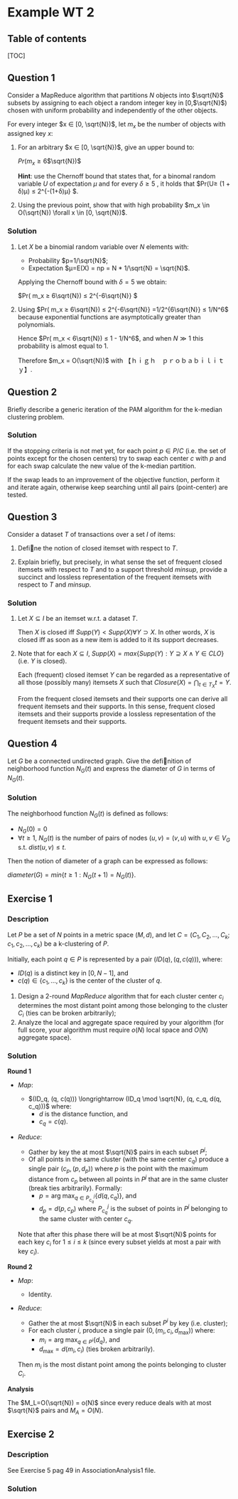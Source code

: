 # Example WT 2

## Table of contents

[TOC]



## Question 1

Consider a MapReduce algorithm that partitions $N$ objects into $\sqrt{N}$ subsets by assigning to each object a random integer key in [0,$\sqrt{N}$) chosen with uniform probability and independently of the other objects.

For every integer $x ∈ [0, \sqrt{N})$, let $m_x$ be the number of objects with assigned key $x$:

1. For an arbitrary $x ∈ [0, \sqrt{N})$, give an upper bound to:

   $Pr(m_x ≥ 6$$\sqrt{N})$

   **Hint**: use the Chernoff bound that states that, for a binomal random variable $U$ of expectation $µ$ and for every $δ≥ 5$ , it holds that $Pr(U≥ (1 +  δ)µ) ≤ 2^{-(1+δ)µ} $.

2. Using the previous point, show that with high probability $m_x \in O(\sqrt{N})  \forall x \in [0, \sqrt{N})$.

### Solution

1. Let $X$ be a binomial random variable over $N$ elements with:

   * Probability $p=1/\sqrt{N}$;
   * Expectation $µ=E(X) = np = N * 1/\sqrt{N} = \sqrt{N}$.

   Applying the Chernoff bound with $δ = 5$ we obtain: 

   $Pr( m_x ≥ 6\sqrt{N}) ≤ 2^{-6\sqrt{N}} $

2. Using $Pr( m_x ≥ 6\sqrt{N}) ≤ 2^{-6\sqrt{N}} =1/2^{6\sqrt{N}} ≤ 1/N^6$ because exponential functions are asymptotically greater than polynomials. 

   Hence $Pr( m_x <  6\sqrt{N}) ≤ 1 - 1/N^6$, and when $N \gg 1$ this probability is almost equal to 1.

   Therefore $m_x = O(\sqrt{N})$  with 【﻿ｈｉｇｈ　ｐｒｏｂａｂｉｌｉｔｙ】.

## Question 2

Briefly describe a generic iteration of the PAM algorithm for the k-median clustering problem.

### Solution

If the stopping criteria is not met yet, for each point $p \in P/C$ (i.e. the set of points except for the chosen centers) try to swap each center $c$ with $p$ and for each swap calculate the new value of the k-median partition.

If the swap leads to an improvement of the objective function, perform it and iterate again, otherwise keep searching until all pairs (point-center) are tested.

## Question 3

Consider a dataset $T$ of transactions over a set $I$ of items:

1. Define the notion of closed itemset with respect to $T$.

2. Explain briefly, but precisely, in what sense the set of frequent closed itemsets with respect to $T$ and to a support threshold $minsup$, provide a succinct and lossless representation of the frequent itemsets with respect to $T$ and $minsup$.

### Solution

1. Let $X \subseteq I$ be an itemset w.r.t. a dataset $T$.

   Then $X$ is closed iff $Supp(Y)<Supp(X) \forall Y \supset X$. In other words, $X$ is closed iff as soon as a new item is added to it its support decreases.

2. Note that for each $X \subseteq I$, $Supp(X)=max\{Supp(Y) : Y \supseteq X \land Y \in CLO\}$ (i.e. $Y$ is closed).

   Each (frequent) closed itemset $Y$ can be regarded as a representative of all those (possibly many) itemsets $X$ such that $Closure(X)=\bigcap_{t \in T_X} t=Y$.

   From the frequent closed itemsets and their supports one can derive all frequent itemsets and their supports. In this sense, frequent closed itemsets and their supports provide a lossless representation of the frequent itemsets and their supports. 

## Question 4

Let $G$ be a connected undirected graph. Give the definition of neighborhood function $N_G(t)$ and express the diameter of $G$ in terms of $N_G(t)$.

### Solution

The neighborhood function $N_G(t)$ is defined as follows:

* $N_G(0)=0$
* $\forall t \geq 1$, $N_G(t)$ is the number of pairs of nodes $(u,v)=(v,u)$ with $u,v \in V_G$ s.t. $dist(u,v) \leq t$.

Then the notion of diameter of a graph can be expressed as follows:

$diameter(G)=min\{t \geq 1:N_G(t+1)=N_G(t)\}$.

## Exercise 1

### Description

Let $P$ be a set of $N$ points in a metric space $(M, d)$, and let $C = (C_1 , C_2 ,..., C_k ; c_1 , c_2 ,..., c_k)$ be a k-clustering of $P$.

Initially, each point $q ∈ P$ is represented by a pair $(ID(q), (q, c(q)))$, where:

* $ID(q)$ is a distinct key in $[0, N − 1]$, and
* $c(q) ∈ \{c_1 ,..., c_k\}$ is the center of the cluster of $q$.

1. Design a 2-round *MapReduce* algorithm that for each cluster center $c_i$ determines the most distant point among those belonging to the cluster $C_i$ (ties can be broken arbitrarily);
2. Analyze the local and aggregate space required by your algorithm (for full score, your algorithm must require $o(N)$ local space and $O(N)$ aggregate space).

### Solution

**Round 1**

- *Map*:

  - $(ID_q, (q, c(q))) \longrightarrow (ID_q \mod \sqrt{N}, (q, c_q, d(q, c_q)))$ where:
    - $d$ is the distance function, and
    - $c_q=c(q)$.

- *Reduce*:
  
  - Gather by key the at most $\sqrt{N}$ pairs in each subset $P^j$;
  - Of all points in the same cluster (with the same center $c_q$) produce a single pair $(c_p, (p, d_p))$ where $p$ is the point with the maximum distance from $c_p$ between all points in $P^j$ that are in the same cluster (break ties arbitrarily). Formally:
    - $p=\arg\!\max_{q\in P^j_{c_q}}\{d(q,c_q)\}$, and
    - $d_p=d(p, c_p)$ where $P_{c_q}^j$ is the subset of points in $P^j$ belonging to the same cluster with center $c_q$.
  
  Note that after this phase there will be at most $\sqrt{N}$ points for each key $c_i$ for $1 \le i \le k$ (since every subset yields at most a pair with key $c_i$).

**Round 2**

- *Map*:

  - Identity.

- *Reduce*:
  
  - Gather the at most $\sqrt{N}$ in each subset $P^i$ by key (i.e. cluster);
  - For each cluster $i$, produce a single pair $(0, (m_i, c_i, d_{\max}))$ where:
    - $m_i=\arg\!\max_{q\in P^i}\{d_q\}$, and
    - $d_\max=d(m_i, c_i)$ (ties broken arbitrarily). 
  
  Then $m_i$ is the most distant point among the points belonging to cluster $C_i$.

**Analysis**

The $M_L=O(\sqrt{N}) = o(N)$ since every reduce deals with at most $\sqrt{N}$ pairs and $M_A=O(N)$.



## Exercise 2

### Description

See Exercise 5 pag 49 in AssociationAnalysis1 file.

### Solution